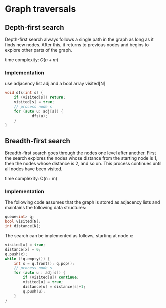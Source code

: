 # Graph traversals

## Depth-first search

Depth-first search always follows a single path in the graph as long as it finds new nodes. After this, it returns to previous nodes and begins to explore other parts of the graph.

time complexity: $O(n+ m)$

### Implementation

use adjacency list adj and a bool array visited[N]

```cpp
void dfs(int s) {
	if (visited[s]) return;
	visited[s] = true;
	// process node s
	for (auto u: adj[s]) {
			dfs(u);
	}
}
```

## Breadth-first search

Breadth-first search goes through the nodes one level after another. First the search explores the nodes whose distance from the starting node is 1, then the nodes whose distance is 2, and so on. This process continues until all nodes have been visited.

time complexity: O(n+ m)

### Implementation

The following code assumes that the graph is stored as adjacency lists and maintains the following data structures:

```cpp
queue<int> q;
bool visited[N];
int distance[N];
```

The search can be implemented as follows, starting at node x:

```cpp
visited[x] = true;
distance[x] = 0;
q.push(x);
while (!q.empty()) {
	int s = q.front(); q.pop();
	// process node s
	for (auto u : adj[s]) {
		if (visited[u]) continue;
		visited[u] = true;
		distance[u] = distance[s]+1;
		q.push(u);
	}
}
```